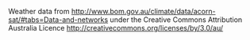 Weather data from http://www.bom.gov.au/climate/data/acorn-sat/#tabs=Data-and-networks
under the Creative Commons Attribution Australia Licence 
http://creativecommons.org/licenses/by/3.0/au/

